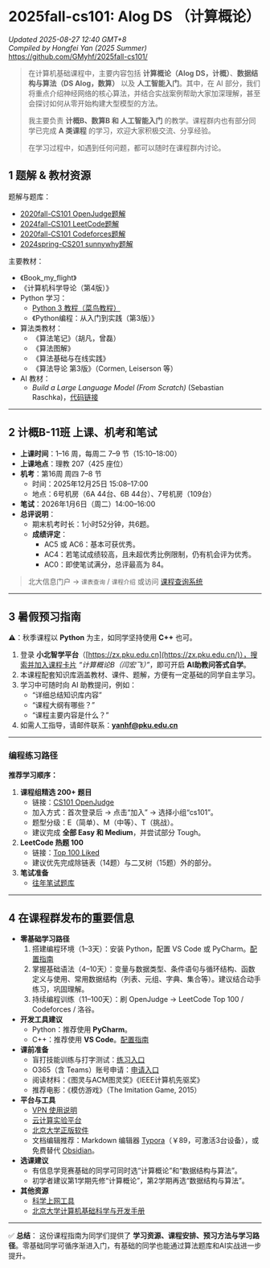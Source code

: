 # 2025fall-cs101: Alog DS （计算概论）

*Updated 2025-08-27 12:40 GMT+8*  
 *Compiled by Hongfei Yan (2025 Summer)*    
https://github.com/GMyhf/2025fall-cs101/



> 在计算机基础课程中，主要内容包括 **计算概论（Alog DS，计概）**、**数据结构与算法（DS Alog，数算）** 以及 **人工智能入门**。其中，在 AI 部分，我们将重点介绍神经网络的核心算法，并结合实战案例帮助大家加深理解，甚至会探讨如何从零开始构建大型模型的方法。
>  
>我主要负责 **计概B、数算B 和 人工智能入门** 的教学。课程群内也有部分同学已完成 **A 类课程** 的学习，欢迎大家积极交流、分享经验。
> 
>在学习过程中，如遇到任何问题，都可以随时在课程群内讨论。




## 1 题解 & 教材资源

题解与题库：

- [2020fall-CS101 OpenJudge题解](https://github.com/GMyhf/2020fall-cs101/blob/main/2020fall_cs101.openjudge.cn_problems.md)
- [2024fall-CS101 LeetCode题解](https://github.com/GMyhf/2024fall-cs101/blob/main/2024fall_LeetCode_problems.md)
- [2020fall-CS101 Codeforces题解](https://github.com/GMyhf/2020fall-cs101/blob/main/2020fall_Codeforces_problems.md)
- [2024spring-CS201 sunnywhy题解](https://github.com/GMyhf/2024spring-cs201/blob/main/sunnywhy_problems.md)

主要教材：

- 《Book_my_flight》
- 《计算机科学导论（第4版）》
- Python 学习：
  - [Python 3 教程（菜鸟教程）](https://www.runoob.com/python3/python3-tutorial.html)
  - 《Python编程：从入门到实践（第3版）》
- 算法类教材：
  - 《算法笔记》（胡凡，曾磊）
  - 《算法图解》
  - 《算法基础与在线实践》
  - 《算法导论 第3版》（Cormen, Leiserson 等）
- AI 教材：
  - *Build a Large Language Model (From Scratch)* (Sebastian Raschka)，[代码链接](https://github.com/rasbt/LLMs-from-scratch)

------


## 2 计概B-11班 上课、机考和笔试

- **上课时间**：1–16 周，每周二 7–9 节（15:10–18:00）
- **上课地点**：理教 207（425 座位）
- **机考**：第16周 周四 7–8 节
  - 时间：2025年12月25日 15:08–17:00
  - 地点：6号机房（6A 44台、6B 44台）、7号机房（109台）
- **笔试**：2026年1月6日（周二）14:00–16:00
- **总评说明**：
  - 期末机考时长：1小时52分钟，共6题。
  - **成绩评定**：
    - AC5 或 AC6：基本可获优秀。
    - AC4：若笔试成绩较高，且未超优秀比例限制，仍有机会评为优秀。
    - AC0：即使笔试满分，总评最高为 84。

> 北大信息门户 → `课表查询` / `课程介绍`
>  或访问 [课程查询系统](https://dean.pku.edu.cn/service/web/courseSearch.php)

------

## 3 暑假预习指南

⚠️：秋季课程以 **Python** 为主，如同学坚持使用 **C++** 也可。

1. 登录 **小北智学平台**（[https://zx.pku.edu.cn](https://zx.pku.edu.cn/)），搜索并加入课程卡片 *“计算概论B（闫宏飞）”*，即可开启 **AI助教问答式自学**。
2. 本课程配套知识库涵盖教材、课件、题解，方便有一定基础的同学自主学习。
3. 学习中可随时向 AI 助教提问，例如：
   - “详细总结知识库内容”
   - “课程大纲有哪些？”
   - “课程主要内容是什么？”
4. 如需人工指导，请邮件联系：**[yanhf@pku.edu.cn](mailto:yanhf@pku.edu.cn)**

------

### 编程练习路径

**推荐学习顺序：**

1. **课程组精选 200+ 题目**
   - 链接：[CS101 OpenJudge](http://cs101.openjudge.cn/)
   - 加入方式：首次登录后 → 点击“加入” → 选择小组“cs101”。
   - 题型分级：E（简单）、M（中等）、T（挑战）。
   - 建议完成 **全部 Easy 和 Medium**，并尝试部分 Tough。
2. **LeetCode 热题 100**
   - 链接：[Top 100 Liked](https://leetcode.cn/studyplan/top-100-liked/)
   - 建议优先完成除链表（14题）与二叉树（15题）外的部分。
3. **笔试准备**
   - [往年笔试题库](https://github.com/GMyhf/2024fall-cs101/blob/main/written_exam/written_exam_20241210.md)

------

## 4 在课程群发布的重要信息

- **零基础学习路径**
  1. 搭建编程环境（1–3天）：安装 Python，配置 VS Code 或 PyCharm。[配置指南](https://github.com/GMyhf/2025fall-cs101/blob/main/Python_Development_Setup_Mac_Windows.md)
  2. 掌握基础语法（4–10天）：变量与数据类型、条件语句与循环结构、函数定义与使用、常用数据结构（列表、元组、字典、集合等）。建议结合动手练习，巩固理解。
  3. 持续编程训练（11–100天）：刷 OpenJudge →  LeetCode Top 100 / Codeforces / 洛谷。
- **开发工具建议**
  - Python：推荐使用 **PyCharm**。
  - C++：推荐使用 **VS Code**。[配置指南](https://github.com/GMyhf/2025fall-cs101/blob/main/Writing_First_C%2B%2B_Program_in_VS-Code.md)
- **课前准备**
  - 盲打技能训练与打字测试：[练习入口](https://github.com/GMyhf/2025fall-cs101/blob/main/question1_before_class.md)
  - O365（含 Teams）账号申请：[申请入口](https://www.wjx.cn/vm/Y5XwfHD.aspx#)
  - 阅读材料：《图灵与ACM图灵奖》《IEEE计算机先驱奖》
  - 推荐电影：《模仿游戏》（The Imitation Game, 2015）
- **平台与工具**
  - [VPN 使用说明](https://its.pku.edu.cn/service_1_vpn_client.jsp)
  - [云计算实验平台](https://clab.pku.edu.cn/)
  - [北京大学正版软件](https://software.pku.edu.cn/index.html)
  - 文档编辑推荐：Markdown 编辑器 [Typora](https://typoraio.cn/)（￥89，可激活3台设备），或免费替代 [Obsidian](https://obsidian.md/)。
- **选课建议**
  - 有信息学竞赛基础的同学可同时选“计算概论”和“数据结构与算法”。
  - 初学者建议第1学期先修“计算概论”，第2学期再选“数据结构与算法”。
- **其他资源**
  - [科学上网工具](https://wallesspku.org/blog/walless/2025/08/17/guide-zh.html)
  - [北京大学计算机基础科学与开发手册](https://github.com/ZangXuanyi/getting-started-handout)

------

✅ **总结**：
 这份课程指南为同学们提供了 **学习资源、课程安排、预习方法与学习路径**。零基础同学可循序渐进入门，有基础的同学也能通过算法题库和AI实战进一步提升。

